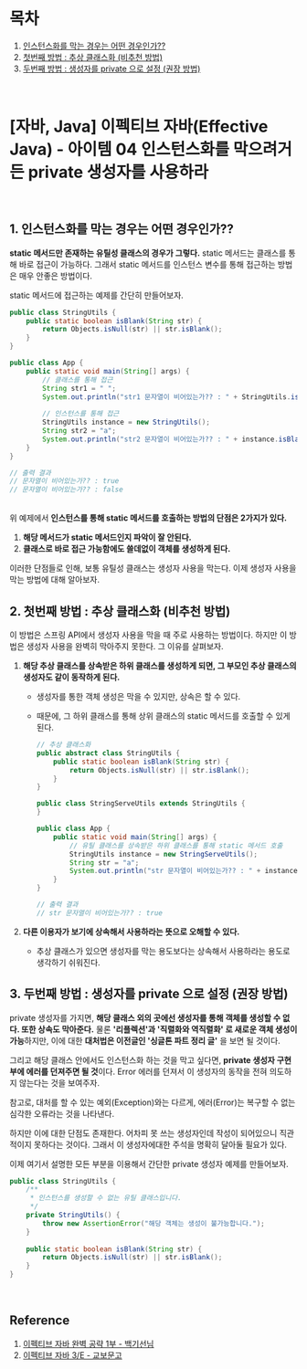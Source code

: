 # 목차

1. [인스턴스화를 막는 경우는 어떤 경우인가??](#1-인스턴스화를-막는-경우는-어떤-경우인가) <br/>
2. [첫번째 방법 : 추상 클래스화 (비추천 방법)](#2-첫번째-방법--추상-클래스화-비추천-방법) <br/>
3. [두번째 방법 : 생성자를 private 으로 설정 (권장 방법)](#3-두번째-방법--생성자를-private-으로-설정-권장-방법) <br/>

<br/>

# [자바, Java] 이펙티브 자바(Effective Java) - 아이템 04 인스턴스화를 막으려거든 private 생성자를 사용하라

<br/>

## 1. 인스턴스화를 막는 경우는 어떤 경우인가??

**static 메서드만 존재하는 유틸성 클래스의 경우가 그렇다.** static 메서드는 클래스를 통해 바로 접근이 가능하다. 그래서 static 메서드를 인스턴스 변수를 통해 접근하는 방법은 매우 안좋은 방법이다.

static 메서드에 접근하는 예제를 간단히 만들어보자.

```java
public class StringUtils {
    public static boolean isBlank(String str) {
        return Objects.isNull(str) || str.isBlank();
    }
}
```

```java
public class App {
    public static void main(String[] args) {
        // 클래스를 통해 접근
        String str1 = " ";
        System.out.println("str1 문자열이 비어있는가?? : " + StringUtils.isBlank(str1));
    
        // 인스턴스를 통해 접근
        StringUtils instance = new StringUtils();
        String str2 = "a";
        System.out.println("str2 문자열이 비어있는가?? : " + instance.isBlank(str2));
    }
}

// 출력 결과
// 문자열이 비어있는가?? : true
// 문자열이 비어있는가?? : false
```

<br/>위 예제에서 **인스턴스를 통해 static 메서드를 호출하는 방법의 단점은 2가지가 있다.**

1. **해당 메서드가 static 메서드인지 파악이 잘 안된다.**
2. **클래스로 바로 접근 가능함에도 쓸데없이 객체를 생성하게 된다.**

이러한 단점들로 인해, 보통 유틸성 클래스는 생성자 사용을 막는다. 이제 생성자 사용을 막는 방법에 대해 알아보자.<br/>

## 2. 첫번째 방법 : 추상 클래스화 (비추천 방법)

이 방법은 스프링 API에서 생성자 사용을 막을 때 주로 사용하는 방법이다. 하지만 이 방법은 생성자 사용을 완벽히 막아주지 못한다. 그 이유를 살펴보자.

1. **해당 추상 클래스를 상속받은 하위 클래스를 생성하게 되면, 그 부모인 추상 클래스의 생성자도 같이 동작하게 된다.**

   - 생성자를 통한 객체 생성은 막을 수 있지만, 상속은 할 수 있다.

   - 때문에, 그 하위 클래스를 통해 상위 클래스의 static 메서드를 호출할 수 있게 된다.

     ```java
     // 추상 클래스화
     public abstract class StringUtils {
         public static boolean isBlank(String str) {
             return Objects.isNull(str) || str.isBlank();
         }
     }
     ```

     ```java
     public class StringServeUtils extends StringUtils {
     }
     ```

     ```java
     public class App {
         public static void main(String[] args) {
             // 유틸 클래스를 상속받은 하위 클래스를 통해 static 메서드 호출
             StringUtils instance = new StringServeUtils();
             String str = "a";
             System.out.println("str 문자열이 비어있는가?? : " + instance.isBlank(str));
         }
     }
     
     // 출력 결과
     // str 문자열이 비어있는가?? : true
     ```

2. **다른 이용자가 보기에 상속해서 사용하라는 뜻으로 오해할 수 있다.**

   - 추상 클래스가 있으면 생성자를 막는 용도보다는 상속해서 사용하라는 용도로 생각하기 쉬워진다.<br/>

## 3. 두번째 방법 : 생성자를 private 으로 설정 (권장 방법)

private 생성자를 가지면, **해당 클래스 외의 곳에선 생성자를 통해 객체를 생성할 수 없다. 또한 상속도 막아준다.** 물론 **'리플렉션'과 '직렬화와 역직렬화' 로 새로운 객체 생성이 가능**하지만, 이에 대한 **대처법은 이전글인 '싱글톤 파트 정리 글'** 을 보면 될 것이다.

그리고 해당 클래스 안에서도 인스턴스화 하는 것을 막고 싶다면, **private 생성자 구현부에 에러를 던져주면 될 것**이다. Error 에러를 던져서 이 생성자의 동작을 전혀 의도하지 않는다는 것을 보여주자.

참고로, 대처를 할 수 있는 예외(Exception)와는 다르게, 에러(Error)는 복구할 수 없는 심각한 오류라는 것을 나타낸다.

하지만 이에 대한 단점도 존재한다. 어차피 못 쓰는 생성자인데 작성이 되어있으니 직관적이지 못하다는 것이다. 그래서 이 생성자에대한 주석을 명확히 달아둘 필요가 있다.

이제 여기서 설명한 모든 부분을 이용해서 간단한 private 생성자 예제를 만들어보자.

```java
public class StringUtils {
    /**
     * 인스턴스를 생성할 수 없는 유틸 클래스입니다.
     */
    private StringUtils() {
        throw new AssertionError("해당 객체는 생성이 불가능합니다.");
    }
    
    public static boolean isBlank(String str) {
        return Objects.isNull(str) || str.isBlank();
    }
}
```

<br/>

## Reference

1. [이펙티브 자바 완벽 공략 1부 - 백기선님](https://www.inflearn.com/course/%EC%9D%B4%ED%8E%99%ED%8B%B0%EB%B8%8C-%EC%9E%90%EB%B0%94-1#)
2. [이펙티브 자바 3/E - 교보문고](https://product.kyobobook.co.kr/detail/S000001033066)